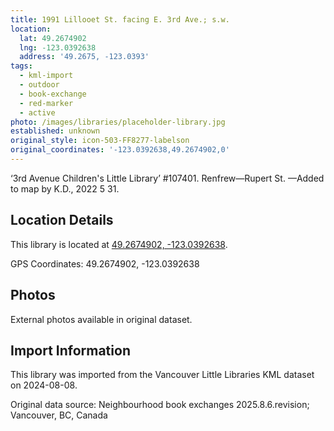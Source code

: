 ```yaml
---
title: 1991 Lillooet St. facing E. 3rd Ave.; s.w.
location:
  lat: 49.2674902
  lng: -123.0392638
  address: '49.2675, -123.0393'
tags:
  - kml-import
  - outdoor
  - book-exchange
  - red-marker
  - active
photo: /images/libraries/placeholder-library.jpg
established: unknown
original_style: icon-503-FF8277-labelson
original_coordinates: '-123.0392638,49.2674902,0'
---
```

‘3rd Avenue Children's Little Library’ #107401.
Renfrew—Rupert St.
—Added to map by K.D., 2022 5 31.  

## Location Details

This library is located at [49.2674902, -123.0392638](https://www.google.com/maps?q=49.2674902,-123.0392638).

GPS Coordinates: 49.2674902, -123.0392638

## Photos

External photos available in original dataset.

## Import Information

This library was imported from the Vancouver Little Libraries KML dataset on 2024-08-08.

Original data source: Neighbourhood book exchanges 2025.8.6.revision; Vancouver, BC, Canada
